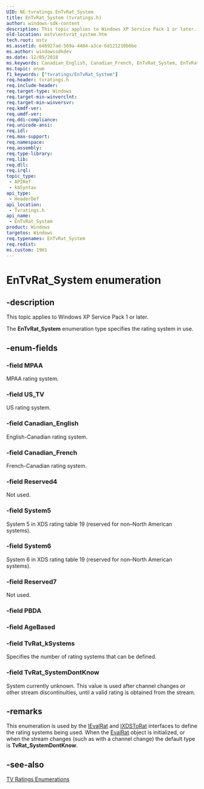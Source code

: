 ```yaml
---
UID: NE:tvratings.EnTvRat_System
title: EnTvRat_System (tvratings.h)
author: windows-sdk-content
description: This topic applies to Windows XP Service Pack 1 or later.
old-location: mstv\entvrat_system.htm
tech.root: mstv
ms.assetid: 646927ad-569a-4484-a3ce-6d121210b6be
ms.author: windowssdkdev
ms.date: 12/05/2018
ms.keywords: Canadian_English, Canadian_French, EnTvRat_System, EnTvRat_System enumeration [Microsoft TV Technologies], MPAA, Reserved4, Reserved7, System5, System6, TvRat_SystemDontKnow, TvRat_kSystems, US_TV, mstv.entvrat_system, tvratings/Canadian_English, tvratings/Canadian_French, tvratings/EnTvRat_System, tvratings/MPAA, tvratings/Reserved4, tvratings/Reserved7, tvratings/System5, tvratings/System6, tvratings/TvRat_SystemDontKnow, tvratings/TvRat_kSystems, tvratings/US_TV
ms.topic: enum
f1_keywords: ["tvratings/EnTvRat_System"]
req.header: tvratings.h
req.include-header: 
req.target-type: Windows
req.target-min-winverclnt: 
req.target-min-winversvr: 
req.kmdf-ver: 
req.umdf-ver: 
req.ddi-compliance: 
req.unicode-ansi: 
req.idl: 
req.max-support: 
req.namespace: 
req.assembly: 
req.type-library: 
req.lib: 
req.dll: 
req.irql: 
topic_type:
 - APIRef
 - kbSyntax
api_type:
 - HeaderDef
api_location:
 - Tvratings.h
api_name:
 - EnTvRat_System
product: Windows
targetos: Windows
req.typenames: EnTvRat_System
req.redist: 
ms.custom: 19H1
---
```


# EnTvRat_System enumeration


## -description



This topic applies to Windows XP Service Pack 1 or later.
        



The <b>EnTvRat_System</b> enumeration type specifies the rating system in use.


## -enum-fields




### -field MPAA

MPAA rating system.


### -field US_TV

US rating system.


### -field Canadian_English

English-Canadian rating system.


### -field Canadian_French

French-Canadian rating system.


### -field Reserved4

Not used.


### -field System5

System 5 in XDS rating table 19 (reserved for non–North American systems).


### -field System6

System 6 in XDS rating table 19 (reserved for non–North American systems).


### -field Reserved7

Not used.


### -field PBDA


### -field AgeBased


### -field TvRat_kSystems

Specifies the number of rating systems that can be defined.


### -field TvRat_SystemDontKnow

System currently unknown. This value is used after channel changes or other stream discontinuities, until a valid rating is obtained from the stream.


## -remarks



This enumeration is used by the <a href="https://docs.microsoft.com/previous-versions/windows/desktop/api/tvratings/nn-tvratings-ievalrat">IEvalRat</a> and <a href="https://docs.microsoft.com/previous-versions/windows/desktop/api/tvratings/nn-tvratings-ixdstorat">IXDSToRat</a> interfaces to define the rating systems being used. When the <a href="https://docs.microsoft.com/previous-versions/windows/desktop/mstv/evalrat-object">EvalRat</a> object is initialized, or when the stream changes (such as with a channel change) the default type is <b>TvRat_SystemDontKnow</b>.




## -see-also




<a href="https://docs.microsoft.com/previous-versions/windows/desktop/mstv/tv-ratings-enumerations">TV Ratings Enumerations</a>
 

 

